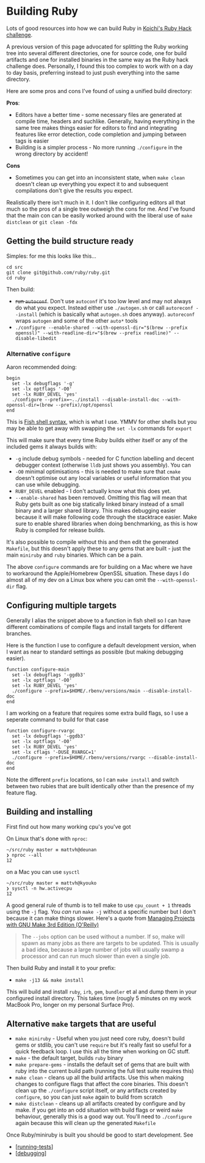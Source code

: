 # Building Ruby

Lots of good resources into how we can build Ruby in [Koichi's Ruby Hack
challenge](https://github.com/ko1/rubyhackchallenge).

A previous version of this page advocated for splitting the Ruby working tree
into several different directories, one for source code, one for build artifacts
and one for installed binaries in the same way as the Ruby hack challenge does.
Personally, I found this too complex to work with on a day to day basis,
preferring instead to just push everything into the same directory.

Here are some pros and cons I've found of using a unified build directory:

**Pros**:

* Editors have a better time - some necessary files are generated at compile
  time, headers and suchlike. Generally, having everything in the same tree
  makes things easier for editors to find and integrating features like error
  detection, code completion and jumping between tags is easier
* Building is a simpler process - No more running `./configure` in the wrong
  directory by accident!

**Cons**

* Sometimes you can get into an inconsistent state, when `make clean` doesn't
  clean up everything you expect it to and subsequent compilations don't give
  the results you expect.

Realistically there isn't much in it. I don't like configuring editors all that
much so the pros of a single tree outweigh the cons for me. And I've found that
the main con can be easily worked around with the liberal use of `make
distclean` or `git clean -fdx`

## Getting the build structure ready

Simples: for me this looks like this...

```
cd src
git clone git@github.com/ruby/ruby.git
cd ruby
```

Then build:

* ~~run `autoconf`~~. Don't use `autoconf` it's too low level and may not always do what you expect. Instead either use `./autogen.sh` or call `autoreconf --install` (which is basically what `autogen.sh` does anyway). `autoreconf` wraps `autogen` and some of the other `auto*` tools
* `./configure --enable-shared --with-openssl-dir="$(brew --prefix openssl)" --with-readline-dir="$(brew --prefix readline)" --disable-libedit`

### Alternative `configure`

Aaron recommended doing:

```shell
begin
  set -lx debugflags '-g'
  set -lx optflags '-O0'
  set -lx RUBY_DEVEL 'yes'
  ./configure --prefix=~../install --disable-install-doc --with-openssl-dir=(brew --prefix)/opt/openssl
end
```

This is [Fish shell syntax](https://fishshell.com), which is what I use. YMMV
for other shells but you may be able to get away with swapping the `set -lx`
commands for `export`

This will make sure that every time Ruby builds either itself or any of the
included gems it always builds with:

* `-g` include debug symbols - needed for C function labelling and decent
  debugger context (otherwise `lldb` just shows you assembly). You can
* `-O0` minimal optimisations - this is needed to make sure that `cmake` doesn't
  optimise out any local variables or useful information that you can use while
  debugging.
* `RUBY_DEVEL` enabled - I don't actually know what this does yet.
* `--enable-shared` has been removed. Omitting this flag will mean that Ruby
  gets built as one big statically linked binary instead of a small binary and a
  larger shared library. This makes debugging easier because it will make
  following code through the stacktrace easier. Make sure to enable shared
  libraries when doing benchmarking, as this is how Ruby is compiled for release
  builds.

It's also possible to compile without this and then edit the generated
`Makefile`, but this doesn't apply these to any gems that are built - just the
main `miniruby` and `ruby` binaries. Which can be a pain.

The above `configure` commands are for building on a Mac where we have to
workaround the Apple/Homebrew OpenSSL situation. These days I do almost all of
my dev on a Linux box where you can omit the `--with-openssl-dir` flag.

## Configuring multiple targets

Generally I alias the snippet above to a function in fish shell so I can have
different combinations of compile flags and install targets for different
branches.

Here is the function I use to configure a default development version, when I
want as near to standard settings as possible (but making debugging easier).

```
function configure-main
  set -lx debugflags '-ggdb3'
  set -lx optflags '-O0'
  set -lx RUBY_DEVEL 'yes'
  ./configure --prefix=$HOME/.rbenv/versions/main --disable-install-doc
end
```

I am working on a feature that requires some extra build flags, so I use a seperate command to build for that case

```
function configure-rvargc
  set -lx debugflags '-ggdb3'
  set -lx optflags '-O0'
  set -lx RUBY_DEVEL 'yes'
  set -lx cflags '-DUSE_RVARGC=1'
  ./configure --prefix=$HOME/.rbenv/versions/rvargc --disable-install-doc
end
```

Note the different `prefix` locations, so I can `make install` and switch
between two rubies that are built identically other than the presence of my
feature flag.

## Building and installing

First find out how many working cpu's you've got

On Linux that's done with `nproc`:

```
~/src/ruby master ≡ mattvh@deunan
❯ nproc --all
12
```

on a Mac you can use `sysctl`

```
~/src/ruby master ≡ mattvh@kyouko
❯ sysctl -n hw.activecpu
12
```

A good general rule of thumb is to tell make to use `cpu_count + 1` threads
using the `-j` flag. You *can* run `make -j` without a specific number but I
don't because it can make things slower. Here's a quote from [Managing Projects
with GNU Make 3rd Edition
(O'Reilly)](https://www.oreilly.com/library/view/managing-projects-with/0596006101/)

> The `--jobs` option can be used without a number. If so, make will spawn as
> many jobs as there are targets to be updated. This is usually a bad idea,
> because a large number of jobs will usually swamp a processor and can run much
> slower than even a single job.

Then build Ruby and install it to your prefix:

- `make -j13 && make install`

This will build and install `ruby`, `irb`, `gem`, `bundler` et al and dump them
in your configured install directory. This takes time (rougly 5 minutes on my
work MacBook Pro, longer on my personal Surface Pro).

## Alternative `make` targets that are useful

* `make miniruby` - Useful when you just need core ruby, doesn't build gems or stdlib, you can't use `require` but it's really fast so useful for a quick feedback loop. I use this all the time when working on GC stuff.
* `make` - the default target, builds `ruby` binary
* `make prepare-gems` - installs the default set of gems that are built with ruby into the current build path (running the full test suite requires this)
* `make clean` - cleans up all the build artifacts. Use this when making changes to configure flags that affect the core binaries. This doesn't clean up the `./configure` script itself, or any artifacts created by `configure`, so you can just `make` again to build from scratch
* `make distclean` - cleans up all artifacts created by configure and by make. if you get into an odd situation with build flags or weird `make` behaviour, generally this is a good way out. You'll need to `./configure` again because this will clean up the generated `Makefile`

Once Ruby/miniruby is built you should be good to start development. See

* [[running-tests]]
* [[debugging]]

[//begin]: # "Autogenerated link references for markdown compatibility"
[running-tests]: running-tests "Running Tests"
[debugging]: debugging "Debugging"
[//end]: # "Autogenerated link references"